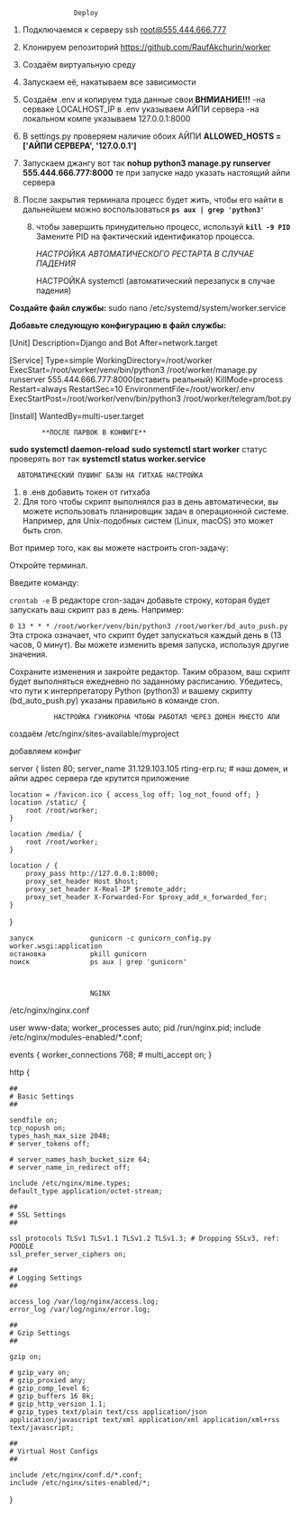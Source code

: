                     Deploy  
1) Подключаемся к серверу ssh root@555.444.666.777

2) Клонируем репозиторий https://github.com/RaufAkchurin/worker

2) Создаём виртуальную среду

3) Запускаем её, накатываем все зависимости

4) Создаём .env и копируем туда данные свои
**ВНМИАНИЕ!!!**
-на серваке LOCALHOST_IP в .env указываем АЙПИ сервера
-на локальном компе указываем 127.0.0.1:8000

5) В settings.py проверяем наличие обоих АЙПИ **ALLOWED_HOSTS = ['АЙПИ СЕРВЕРА', '127.0.0.1']**

6) Запускаем джангу вот так 
**nohup python3 manage.py runserver 555.444.666.777:8000**
те при запуске надо указать настоящий айпи сервера

7) После закрытия терминала процесс будет жить, чтобы его найти в 
дальнейшем можно воспользоваться
**`ps aux | grep 'python3'`**

   8) чтобы завершить принудительно процесс, используй
   **`kill -9 PID`**
   Замените PID на фактический идентификатор процесса.

         _НАСТРОЙКА АВТОМАТИЧЕСКОГО РЕСТАРТА В СЛУЧАЕ ПАДЕНИЯ_


        НАСТРОЙКА systemctl (автоматический перезапуск в случае падения)

**Создайте файл службы:**
sudo nano /etc/systemd/system/worker.service


**Добавьте следующую конфигурацию в файл службы:**


[Unit]
Description=Django and Bot
After=network.target

[Service]
Type=simple
WorkingDirectory=/root/worker
ExecStart=/root/worker/venv/bin/python3 /root/worker/manage.py runserver 555.444.666.777:8000(вставить реальный)
KillMode=process
Restart=always
RestartSec=10
EnvironmentFile=/root/worker/.env
ExecStartPost=/root/worker/venv/bin/python3 /root/worker/telegram/bot.py

[Install]
WantedBy=multi-user.target



            **ПОСЛЕ ПАРВОК В КОНФИГЕ**
**sudo systemctl daemon-reload**
**sudo systemctl start worker**
статус проверять вот так **systemctl status worker.service**


      АВТОМАТИЧЕСКИЙ ПУШИНГ БАЗЫ НА ГИТХАБ НАСТРОЙКА

1) в .енв добавить токен от гитхаба
2) Для того чтобы скрипт выполнялся раз в день автоматически, вы можете использовать планировщик задач в операционной системе. Например, для Unix-подобных систем (Linux, macOS) это может быть cron.

Вот пример того, как вы можете настроить cron-задачу:

Откройте терминал.

Введите команду:

`crontab -e`
В редакторе cron-задач добавьте строку, которая будет запускать ваш скрипт раз в день. Например:

`0 13 * * * /root/worker/venv/bin/python3 /root/worker/bd_auto_push.py`
Эта строка означает, что скрипт будет запускаться каждый день в (13 часов, 0 минут). Вы можете изменить время запуска, используя другие значения.

Сохраните изменения и закройте редактор.
Таким образом, ваш скрипт будет выполняться ежедневно по заданному расписанию. Убедитесь, что пути к интерпретатору Python (python3) и вашему скрипту (bd_auto_push.py) указаны правильно в команде cron.


               НАСТРОЙКА ГУНИКОРНА ЧТОБЫ РАБОТАЛ ЧЕРЕЗ ДОМЕН МНЕСТО АПИ

создаём /etc/nginx/sites-available/myproject

добавляем  конфиг

server {
    listen 80;
    server_name 31.129.103.105 rting-erp.ru;   # наш домен, и айпи адрес сервера где крутится приложение

    location = /favicon.ico { access_log off; log_not_found off; }
    location /static/ {
        root /root/worker;
    }

    location /media/ {
        root /root/worker;
    }

    location / {
        proxy_pass http://127.0.0.1:8000;
        proxy_set_header Host $host;
        proxy_set_header X-Real-IP $remote_addr;
        proxy_set_header X-Forwarded-For $proxy_add_x_forwarded_for;
    }
}

    запуск              gunicorn -c gunicorn_config.py worker.wsgi:application
    остановка           pkill gunicorn
    поиск               ps aux | grep 'gunicorn'



                        NGINX

/etc/nginx/nginx.conf

user www-data;
worker_processes auto;
pid /run/nginx.pid;
include /etc/nginx/modules-enabled/*.conf;

events {
	worker_connections 768;
	# multi_accept on;
}

http {

	##
	# Basic Settings
	##

	sendfile on;
	tcp_nopush on;
	types_hash_max_size 2048;
	# server_tokens off;

	# server_names_hash_bucket_size 64;
	# server_name_in_redirect off;

	include /etc/nginx/mime.types;
	default_type application/octet-stream;

	##
	# SSL Settings
	##

	ssl_protocols TLSv1 TLSv1.1 TLSv1.2 TLSv1.3; # Dropping SSLv3, ref: POODLE
	ssl_prefer_server_ciphers on;

	##
	# Logging Settings
	##

	access_log /var/log/nginx/access.log;
	error_log /var/log/nginx/error.log;

	##
	# Gzip Settings
	##

	gzip on;

	# gzip_vary on;
	# gzip_proxied any;
	# gzip_comp_level 6;
	# gzip_buffers 16 8k;
	# gzip_http_version 1.1;
	# gzip_types text/plain text/css application/json application/javascript text/xml application/xml application/xml+rss text/javascript;

	##
	# Virtual Host Configs
	##

	include /etc/nginx/conf.d/*.conf;
	include /etc/nginx/sites-enabled/*;
}





